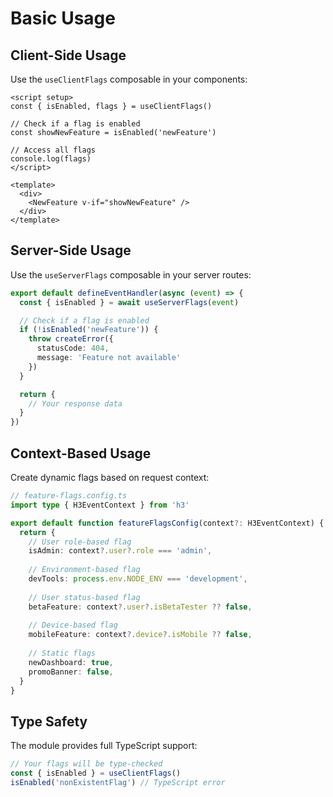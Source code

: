 # Basic Usage

## Client-Side Usage

Use the `useClientFlags` composable in your components:

```vue
<script setup>
const { isEnabled, flags } = useClientFlags()

// Check if a flag is enabled
const showNewFeature = isEnabled('newFeature')

// Access all flags
console.log(flags)
</script>

<template>
  <div>
    <NewFeature v-if="showNewFeature" />
  </div>
</template>
```

## Server-Side Usage

Use the `useServerFlags` composable in your server routes:

```ts
export default defineEventHandler(async (event) => {
  const { isEnabled } = await useServerFlags(event)

  // Check if a flag is enabled
  if (!isEnabled('newFeature')) {
    throw createError({
      statusCode: 404,
      message: 'Feature not available'
    })
  }

  return {
    // Your response data
  }
})
```

## Context-Based Usage

Create dynamic flags based on request context:

```ts
// feature-flags.config.ts
import type { H3EventContext } from 'h3'

export default function featureFlagsConfig(context?: H3EventContext) {
  return {
    // User role-based flag
    isAdmin: context?.user?.role === 'admin',
    
    // Environment-based flag
    devTools: process.env.NODE_ENV === 'development',
    
    // User status-based flag
    betaFeature: context?.user?.isBetaTester ?? false,
    
    // Device-based flag
    mobileFeature: context?.device?.isMobile ?? false,
    
    // Static flags
    newDashboard: true,
    promoBanner: false,
  }
}
```

## Type Safety

The module provides full TypeScript support:

```ts
// Your flags will be type-checked
const { isEnabled } = useClientFlags()
isEnabled('nonExistentFlag') // TypeScript error
```